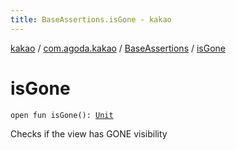 ```yaml
---
title: BaseAssertions.isGone - kakao
---
```


[kakao](../../index.html) / [com.agoda.kakao](../index.html) / [BaseAssertions](index.html) / [isGone](.)

# isGone

`open fun isGone(): `[`Unit`](https://kotlinlang.org/api/latest/jvm/stdlib/kotlin/-unit/index.html)

Checks if the view has GONE visibility

